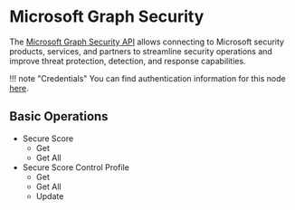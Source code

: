 # Microsoft Graph Security

The [Microsoft Graph Security API](https://docs.microsoft.com/en-us/graph/security-concept-overview) allows connecting to Microsoft security products, services, and partners to streamline security operations and improve threat protection, detection, and response capabilities.

!!! note "Credentials"
    You can find authentication information for this node [here](/integrations/builtin/credentials/microsoft/).


## Basic Operations

* Secure Score
    * Get
    * Get All
* Secure Score Control Profile
    * Get
    * Get All
    * Update
